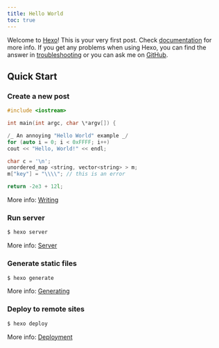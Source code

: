```yaml
---
title: Hello World
toc: true
---
```


Welcome to [Hexo](https://hexo.io/)! This is your very first post. Check [documentation](https://hexo.io/docs/) for more info. If you get any problems when using Hexo, you can find the answer in [troubleshooting](https://hexo.io/docs/troubleshooting.html) or you can ask me on [GitHub](https://github.com/hexojs/hexo/issues).

## Quick Start

### Create a new post

```c++ tile test
#include <iostream>

int main(int argc, char \*argv[]) {

/_ An annoying "Hello World" example _/
for (auto i = 0; i < 0xFFFF; i++)
cout << "Hello, World!" << endl;

char c = '\n';
unordered_map <string, vector<string> > m;
m["key"] = "\\\\"; // this is an error

return -2e3 + 12l;
```

More info: [Writing](https://hexo.io/docs/writing.html)

### Run server

```bash
$ hexo server
```

More info: [Server](https://hexo.io/docs/server.html)

### Generate static files

```bash
$ hexo generate
```

More info: [Generating](https://hexo.io/docs/generating.html)

### Deploy to remote sites

```bash
$ hexo deploy
```

More info: [Deployment](https://hexo.io/docs/one-command-deployment.html)
